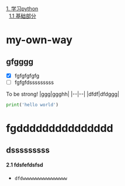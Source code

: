 [1. 学习python](#1)  
&nbsp;&nbsp;[1.1 基础部分](#1.1)
# my-own-way
## gfgggg
- [x] fgfgfgfgfg
- [ ] fgfgfdsssssssss

To be strong!
|ggg|ggghh|
|--|--|
|dfdf|dfdggg|


``` python
print('hello world')
```


fgddddddddddddddd
========================
dsssssssss
--------------------
#### 2.1 fdsfefdsfsd

- `dfdwwwwwwwwwwwwwwwww`
